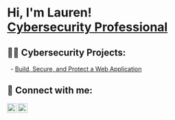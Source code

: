 <h1>Hi, I'm Lauren! <br/><a href="https://www.linkedin.com/in/lauren-tran-j0907/">Cybersecurity Professional</a>
<h2>👨‍💻 Cybersecurity Projects:</h2>

  - [Build, Secure, and Protect a Web Application](https://github.com/tlauren25/Build-Protect-and-Secure-a-Web-Application)<b>
<h2> 🤳 Connect with me:</h2>

[<img align="left" alt="LaurenTran | LinkedIn" width="22px" src="https://cdn.jsdelivr.net/npm/simple-icons@v3/icons/linkedin.svg" />][linkedin]
[<img align="left" alt="LaurenTranr | Instagram" width="22px" src="https://cdn.jsdelivr.net/npm/simple-icons@v3/icons/instagram.svg" />][instagram]

[instagram]: https://www.instagram.com/lauuurentran/
[linkedin]: https://linkedin.com/in/lauren-tran-j0907
<!--
**joshmadakor1/joshmadakor1** is a ✨ _special_ ✨ repository because its `README.md` (this file) appears on your GitHub profile.

Here are some ideas to get you started:

- 🔭 I’m currently working on ...
- 🌱 I’m currently learning ...
- 👯 I’m looking to collaborate on ...
- 🤔 I’m looking for help with ...
- 💬 Ask me about ...
- 📫 How to reach me: ...
- 😄 Pronouns: ...
- ⚡ Fun fact: ...
-->

